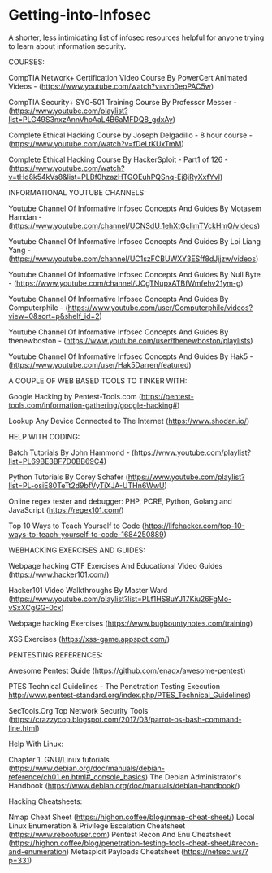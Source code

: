 # Getting-into-Infosec
A shorter, less intimidating list of infosec resources helpful for anyone trying to learn about information security.


COURSES:

  CompTIA Network+ Certification Video Course By PowerCert Animated Videos - (https://www.youtube.com/watch?v=vrh0epPAC5w)
  
  CompTIA Security+ SY0-501 Training Course By Professor Messer - (https://www.youtube.com/playlist?list=PLG49S3nxzAnnVhoAaL4B6aMFDQ8_gdxAy)
  
  Complete Ethical Hacking Course by Joseph Delgadillo - 8 hour course - (https://www.youtube.com/watch?v=fDeLtKUxTmM)
  
  Complete Ethical Hacking Course By HackerSploit - Part1 of 126 - (https://www.youtube.com/watch?v=tHd8k54kVs8&list=PLBf0hzazHTGOEuhPQSnq-Ej8jRyXxfYvl)


INFORMATIONAL YOUTUBE CHANNELS:

  Youtube Channel Of Informative Infosec Concepts And Guides By Motasem Hamdan - (https://www.youtube.com/channel/UCNSdU_1ehXtGclimTVckHmQ/videos)
  
  Youtube Channel Of Informative Infosec Concepts And Guides By Loi Liang Yang - (https://www.youtube.com/channel/UC1szFCBUWXY3ESff8dJjjzw/videos)
  
  Youtube Channel Of Informative Infosec Concepts And Guides By Null Byte - (https://www.youtube.com/channel/UCgTNupxATBfWmfehv21ym-g)
  
  Youtube Channel Of Informative Infosec Concepts And Guides By Computerphile - (https://www.youtube.com/user/Computerphile/videos?view=0&sort=p&shelf_id=2)
  
  Youtube Channel Of Informative Infosec Concepts And Guides By thenewboston - (https://www.youtube.com/user/thenewboston/playlists)
  
  Youtube Channel Of Informative Infosec Concepts And Guides By Hak5 - (https://www.youtube.com/user/Hak5Darren/featured)


A COUPLE OF WEB BASED TOOLS TO TINKER WITH:

  Google Hacking by Pentest-Tools.com (https://pentest-tools.com/information-gathering/google-hacking#)
  
  Lookup Any Device Connected to The Internet (https://www.shodan.io/)


HELP WITH CODING:

  Batch Tutorials By John Hammond - (https://www.youtube.com/playlist?list=PL69BE3BF7D0BB69C4)
  
  Python Tutorials By Corey Schafer (https://www.youtube.com/playlist?list=PL-osiE80TeTt2d9bfVyTiXJA-UTHn6WwU)
  
  Online regex tester and debugger: PHP, PCRE, Python, Golang and JavaScript (https://regex101.com/)
  
  Top 10 Ways to Teach Yourself to Code (https://lifehacker.com/top-10-ways-to-teach-yourself-to-code-1684250889)


WEBHACKING EXERCISES AND GUIDES:

  Webpage hacking CTF Exercises And Educational Video Guides (https://www.hacker101.com/)
  
  Hacker101 Video Walkthroughs By Master Ward (https://www.youtube.com/playlist?list=PLf1HS8uYJ17Kiu26FgMo-vSxXCgGG-0cx)
  
  Webpage hacking Exercises (https://www.bugbountynotes.com/training)
  
  XSS Exercises (https://xss-game.appspot.com/)
  

PENTESTING REFERENCES:

  Awesome Pentest Guide (https://github.com/enaqx/awesome-pentest)
  
  PTES Technical Guidelines - The Penetration Testing Execution http://www.pentest-standard.org/index.php/PTES_Technical_Guidelines)
  
  SecTools.Org Top Network Security Tools (https://crazzycop.blogspot.com/2017/03/parrot-os-bash-command-line.html)



Help With Linux:

  Chapter 1. GNU/Linux tutorials (https://www.debian.org/doc/manuals/debian-reference/ch01.en.html#_console_basics)
  The Debian Administrator's Handbook (https://www.debian.org/doc/manuals/debian-handbook/)



Hacking Cheatsheets:

  Nmap Cheat Sheet (https://highon.coffee/blog/nmap-cheat-sheet/)
  Local Linux Enumeration & Privilege Escalation Cheatsheet (https://www.rebootuser.com)
  Pentest Recon And Enu Cheatsheet (https://highon.coffee/blog/penetration-testing-tools-cheat-sheet/#recon-and-enumeration)
  Metasploit Payloads Cheatsheet (https://netsec.ws/?p=331)
